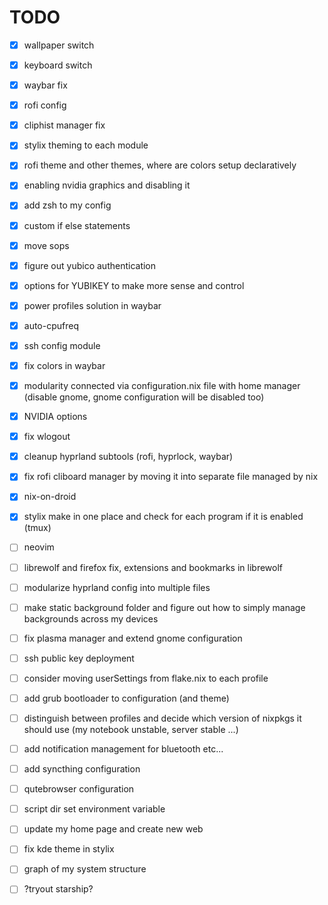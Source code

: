 # TODO

- [x] wallpaper switch
- [x] keyboard switch
- [x] waybar fix
- [x] rofi config
- [x] cliphist manager fix
- [x] stylix theming to each module
- [x] rofi theme and other themes, where are colors setup declaratively
- [x] enabling nvidia graphics and disabling it
- [x] add zsh to my config
- [x] custom if else statements
- [x] move sops
- [x] figure out yubico authentication
- [x] options for YUBIKEY to make more sense and control
- [x] power profiles solution in waybar
- [x] auto-cpufreq
- [x] ssh config module
- [x] fix colors in waybar
- [x] modularity connected via configuration.nix file with home manager (disable gnome, gnome configuration will be disabled too)
- [x] NVIDIA options
- [x] fix wlogout
- [x] cleanup hyprland subtools (rofi, hyprlock, waybar)
- [x] fix rofi cliboard manager by moving it into separate file managed by nix
- [x] nix-on-droid
- [x] stylix make in one place and check for each program if it is enabled (tmux)

- [ ] neovim
- [ ] librewolf and firefox fix, extensions and bookmarks in librewolf
- [ ] modularize hyprland config into multiple files
- [ ] make static background folder and figure out how to simply manage backgrounds across my devices
- [ ] fix plasma manager and extend gnome configuration
- [ ] ssh public key deployment
- [ ] consider moving userSettings from flake.nix to each profile
- [ ] add grub bootloader to configuration (and theme)
- [ ] distinguish between profiles and decide which version of nixpkgs it should use (my notebook unstable, server stable ...)
- [ ] add notification management for bluetooth etc...
- [ ] add syncthing configuration
- [ ] qutebrowser configuration
- [ ] script dir set environment variable

- [ ] update my home page and create new web
- [ ] fix kde theme in stylix
- [ ] graph of my system structure
- [ ] ?tryout starship?
